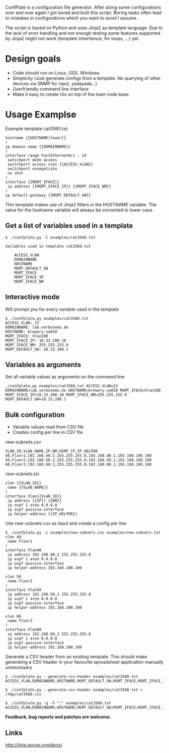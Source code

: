 ConfPlate is a configuration file generator. After doing some configurations over and over again I got bored and built this script. Boring tasks often lead to mistakes in configurations which you want to avoid I assume.

The script is based on Python and uses Jinja2 as template language. Due to the lack of error handling and not enough
testing some features supported by Jinja2 might not work (template inheritence, for loops, ...) yet.


Design goals
============

* Code should run on Linux, OSX, Windows
* Simplicity (Just generate configs from a template. No querying of other devices via SNMP for input, yadayada...)
* Userfriendly command line interface
* Make it easy to create UIs on top of the main code base


Usage Examplse
==============

Example template cat3560.txt:

	hostname {{HOSTNAME|lower}}
	!
	ip domain name {{DOMAINNAME}}
	!
	interface range FastEthernet0/1 - 24
	 swtichport mode access
	 switchport access vlan {{ACCESS_VLAN}}
	 switchport nonegotiate
	 no shut
	!
	interface {{MGMT_IFACE}}
	 ip address {{MGMT_IFACE_IP}} {{MGMT_IFACE_NM}}
	!
	ip default-gateway {{MGMT_DEFAULT_GW}}


This template makes use of Jinja2 filters in the HOSTNAME variable. The value for the
hostname variable will always be converted to lower case.


Get a list of variables used in a template
------------------------------------------

	$ ./confplate.py -l examples/cat3560.txt 
	 
	Variables used in template cat3560.txt

		ACCESS_VLAN
		DOMAINNAME
		HOSTNAME
		MGMT_DEFAULT_GW
		MGMT_IFACE
		MGMT_IFACE_IP
		MGMT_IFACE_NM


Interactive mode
----------------

Will prompt you for every variable used in the template


	$ ./confplate.py examples/cat3560.txt
	ACCESS_VLAN: 23
	DOMAINNAME: lab.verbosemo.de
	HOSTNAME: brewery-sw010
	MGMT_IFACE: Vlan200
	MGMT_IFACE_IP: 10.33.200.10
	MGMT_IFACE_NM: 255.255.255.0
	MGMT_DEFAULT_GW: 10.33.200.1


Variables as arguments
----------------------

Set all variable values as arguments on the command line


	./confplate.py examples/cat3560.txt ACCESS_VLAN=23 DOMAINNAME=lab.verbosemo.de HOSTNAME=brewery-sw010 MGMT_IFACE=Vlan200 MGMT_IFACE_IP=10.33.200.10 MGMT_IFACE_NM=255.255.255.0 MGMT_DEFAULT_GW=10.33.200.1


Bulk configuration
------------------

* Variable values read from CSV file
* Creates config per line in CSV file


new-subnets.csv

	VLAN_ID,VLAN_NAME,IP,NM,HSRP_IP,IP_HELPER
	40,Floor1,192.168.40.2,255.255.255.0,192.168.40.1,192.168.100.100
	50,Floor2,192.168.50.2,255.255.255.0,192.168.50.1,192.168.100.100
	60,Floor3,192.168.60.2,255.255.255.0,192.168.60.1,192.168.100.100

new-subnets.txt

	vlan {{VLAN_ID}}
	 name {{VLAN_NAME}}
	!
	interface Vlan{{VLAN_ID}}
	 ip address {{IP}} {{NM}}
	 ip ospf 1 area 0.0.0.0
	 ip ospf passive-interface
	 ip helper-address {{IP_HELPER}}

Use new-subnets.csv as input and create a config per line

	$ ./confplate.py -i examples/new-subnets.csv examples/new-subnets.txt 
	vlan 40
	 name Floor1
	!
	interface Vlan40
	 ip address 192.168.40.2 255.255.255.0
	 ip ospf 1 area 0.0.0.0
	 ip ospf passive-interface
	 ip helper-address 192.168.100.100

	vlan 50
	 name Floor2
	!
	interface Vlan50
	 ip address 192.168.50.2 255.255.255.0
	 ip ospf 1 area 0.0.0.0
	 ip ospf passive-interface
	 ip helper-address 192.168.100.100

	vlan 60
	 name Floor3
	!
	interface Vlan60
	 ip address 192.168.60.2 255.255.255.0
	 ip ospf 1 area 0.0.0.0
	 ip ospf passive-interface
	 ip helper-address 192.168.100.100

Generate a CSV header from an existing template. This should make generating a CSV header in your favourite spreadsheet application manually unnecessary


	$ ./confplate.py --generate-csv-header examples/cat3560.txt
	ACCESS_VLAN,DOMAINNAME,HOSTNAME,MGMT_DEFAULT_GW,MGMT_IFACE,MGMT_IFACE_IP,MGMT_IFACE_NM
	
	$ ./confplate.py --generate-csv-header examples/cat3560.txt > /tmp/cat3560.csv
	
	$ ./confplate.py -g -F ";" examples/cat3560.txt 
	ACCESS_VLAN;DOMAINNAME;HOSTNAME;MGMT_DEFAULT_GW;MGMT_IFACE;MGMT_IFACE_IP;MGMT_IFACE_NM



**Feedback, bug reports and patches are welcome.**


Links
-----

http://jinja.pocoo.org/docs/


